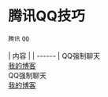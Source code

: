 # 腾讯QQ技巧
`腾讯` `QQ`<br><br>
| 内容 |
| ------ | 
QQ强制聊天<br>
[我的博客](http://blog.csdn.net/guodongxiaren)<br>
QQ强制聊天<br>
[我的博客](http://blog.csdn.net/guodongxiaren)<br>
